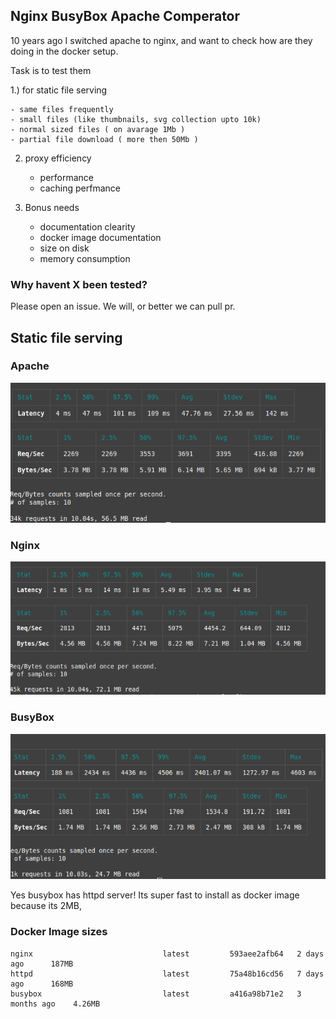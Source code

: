 ## Nginx BusyBox Apache Comperator

10 years ago I switched apache to nginx, and want to check how are they doing in the docker setup.

Task is to test them


1.) for static file serving

    - same files frequently
    - small files (like thumbnails, svg collection upto 10k)
    - normal sized files ( on avarage 1Mb )
    - partial file download ( more then 50Mb )

2) proxy efficiency

    - performance
    - caching perfmance

3) Bonus needs

    - documentation clearity
    - docker image documentation
    - size on disk
    - memory consumption



### Why havent X been tested?
  Please open an issue. We will, or better we can pull pr.

## Static file serving

### Apache
  ![Apache benchmark result](imgs/apache.png)

### Nginx
  ![Nginx benchmark result](imgs/nginx.png)

### BusyBox
  ![Nginx benchmark result](imgs/busybox.png)

  Yes busybox has httpd server! Its super fast to install as docker image because its 2MB,


### Docker Image sizes

```
nginx                             latest         593aee2afb64   2 days ago      187MB
httpd                             latest         75a48b16cd56   7 days ago      168MB
busybox                           latest         a416a98b71e2   3 months ago    4.26MB

```
